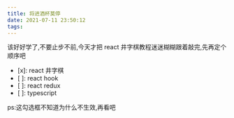 ```yaml
---
title: 将进酒杯莫停
date: 2021-07-11 23:50:12
tags:
---
```


该好好学了,不要止步不前,今天才把 react 井字棋教程迷迷糊糊跟着敲完,先再定个顺序吧

- [x]: react 井字棋
- [ ]: react hook
- [ ]: react redux
- [ ]: typescript

ps:这勾选框不知道为什么不生效,再看吧
